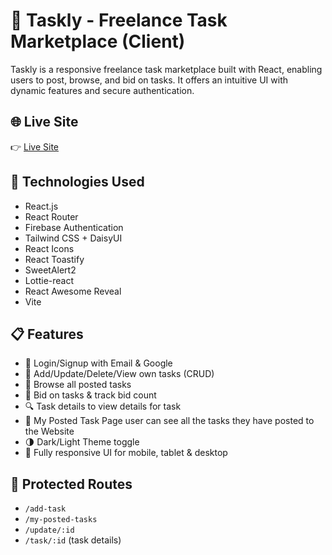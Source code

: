 # 🎯 Taskly - Freelance Task Marketplace (Client)

Taskly is a responsive freelance task marketplace built with React, enabling users to post, browse, and bid on tasks. It offers an intuitive UI with dynamic features and secure authentication.

## 🌐 Live Site

👉 [Live Site](https://taskly-1d1dc.web.app/)

## 🚀 Technologies Used

- React.js
- React Router 
- Firebase Authentication
- Tailwind CSS + DaisyUI
- React Icons
- React Toastify
- SweetAlert2
- Lottie-react
- React Awesome Reveal
- Vite

## 📋 Features

- 🔐 Login/Signup with Email & Google
- 📝 Add/Update/Delete/View own tasks (CRUD)
- 🛒 Browse all posted tasks
- 💼 Bid on tasks & track bid count
- 🔍 Task details to view details for task
- 💼 My Posted Task Page user can see all the tasks they have posted to the Website
- 🌗 Dark/Light Theme toggle
- 📱 Fully responsive UI for mobile, tablet & desktop

## 🧪 Protected Routes

- `/add-task`
- `/my-posted-tasks`
- `/update/:id`
- `/task/:id` (task details)